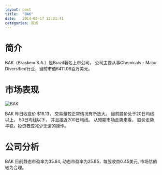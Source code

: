 ```yaml
---
layout: post
title:  "BAK"
date:   2014-02-17 12:21:41
categories: 观点
---
```


# 简介
BAK（Braskem S.A.）是Brazil著名上市公司，
公司主要从事Chemicals - Major Diversified行业，当前市值6411.06百万美元。

# 市场表现

![BAK](http://finviz.com/chart.ashx?t=BAK&ty=c&ta=1&p=d&s=l)

BAK 昨日收盘价 $16.13，
交易量较正常情况有所放大。
目前股价处于20日均线以上，
50日均线以下，
并且接近200日均线。
从短期市场走势来看，
股价走势平稳，投资者应减少无谓的操作。

# 公司分析
BAK 目前静态市盈率为35.84, 动态市盈率为25.85，每股收益0.45美元,
市场估值较为合理。
